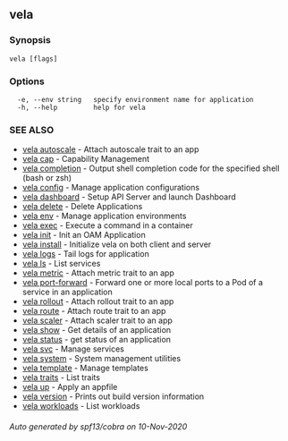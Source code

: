 ## vela



### Synopsis



```
vela [flags]
```

### Options

```
  -e, --env string   specify environment name for application
  -h, --help         help for vela
```

### SEE ALSO

* [vela autoscale](vela_autoscale.md)	 - Attach autoscale trait to an app
* [vela cap](vela_cap.md)	 - Capability Management
* [vela completion](vela_completion.md)	 - Output shell completion code for the specified shell (bash or zsh)
* [vela config](vela_config.md)	 - Manage application configurations
* [vela dashboard](vela_dashboard.md)	 - Setup API Server and launch Dashboard
* [vela delete](vela_delete.md)	 - Delete Applications
* [vela env](vela_env.md)	 - Manage application environments
* [vela exec](vela_exec.md)	 - Execute a command in a container
* [vela init](vela_init.md)	 - Init an OAM Application
* [vela install](vela_install.md)	 - Initialize vela on both client and server
* [vela logs](vela_logs.md)	 - Tail logs for application
* [vela ls](vela_ls.md)	 - List services
* [vela metric](vela_metric.md)	 - Attach metric trait to an app
* [vela port-forward](vela_port-forward.md)	 - Forward one or more local ports to a Pod of a service in an application
* [vela rollout](vela_rollout.md)	 - Attach rollout trait to an app
* [vela route](vela_route.md)	 - Attach route trait to an app
* [vela scaler](vela_scaler.md)	 - Attach scaler trait to an app
* [vela show](vela_show.md)	 - Get details of an application
* [vela status](vela_status.md)	 - get status of an application
* [vela svc](vela_svc.md)	 - Manage services
* [vela system](vela_system.md)	 - System management utilities
* [vela template](vela_template.md)	 - Manage templates
* [vela traits](vela_traits.md)	 - List traits
* [vela up](vela_up.md)	 - Apply an appfile
* [vela version](vela_version.md)	 - Prints out build version information
* [vela workloads](vela_workloads.md)	 - List workloads

###### Auto generated by spf13/cobra on 10-Nov-2020
